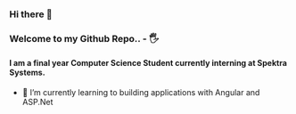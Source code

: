 ### Hi there 👋

### Welcome to my Github Repo.. - 🖐
#### I am a final year Computer Science Student currently interning at Spektra Systems.

- 🌱 I’m currently learning to building applications with Angular and ASP.Net

<!--
**suraj13mj/suraj13mj** is a ✨ _special_ ✨ repository because its `README.md` (this file) appears on your GitHub profile.

Here are some ideas to get you started:

- 🔭 I’m currently working on ...
- 🌱 I’m currently learning ...
- 👯 I’m looking to collaborate on ...
- 🤔 I’m looking for help with ...
- 💬 Ask me about ...
- 📫 How to reach me: ...
- 😄 Pronouns: ...
- ⚡ Fun fact: ...
-->
